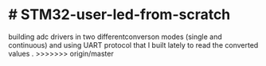 <h1># STM32-user-led-from-scratch </h1>
 building adc drivers in two differentconverson  modes (single and continuous) and using UART protocol that I built lately to read the converted values . 
>>>>>>> origin/master
